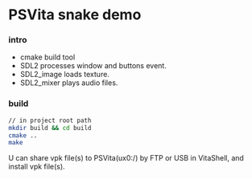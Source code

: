 # PSVita snake demo

### intro  

* cmake build tool  
* SDL2 processes window and buttons event.  
* SDL2_image loads texture. 
* SDL2_mixer plays audio files.

### build

```bash
// in project root path
mkdir build && cd build
cmake ..
make
```

U can share vpk file(s) to PSVita(ux0:/) by FTP or USB in VitaShell, and install vpk file(s).
